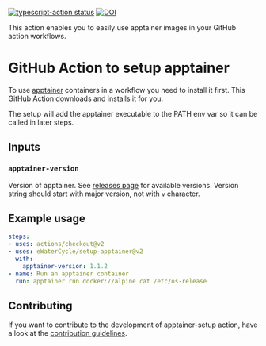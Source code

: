 <a href="https://github.com/ewatercycle/setup-apptainer/actions"><img alt="typescript-action status" src="https://github.com/ewatercycle/setup-apptainer/workflows/build-test/badge.svg"></a>
[![DOI](https://zenodo.org/badge/DOI/10.5281/zenodo.7097122.svg)](https://doi.org/10.5281/zenodo.7097122)

This action enables you to easily use apptainer images in your GitHub action workflows.

# GitHub Action to setup apptainer

To use [apptainer](https://apptainer.org/) containers in a workflow you need to install it first. This GitHub Action downloads and installs it for you.

The setup will add the apptainer executable to the PATH env var so it can be called in later steps.

## Inputs

### `apptainer-version`

Version of apptainer. See [releases page](https://github.com/apptainer/apptainer/releases) for available versions.
Version string should start with major version, not with `v` character.

## Example usage

```yaml
steps:
- uses: actions/checkout@v2
- uses: eWaterCycle/setup-apptainer@v2
  with:
    apptainer-version: 1.1.2
- name: Run an apptainer container
  run: apptainer run docker://alpine cat /etc/os-release
```

## Contributing

If you want to contribute to the development of apptainer-setup action,
have a look at the [contribution guidelines](CONTRIBUTING.md).
